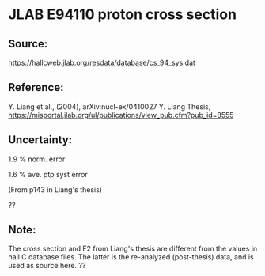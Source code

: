 # JLAB E94110 proton cross section

## Source: 
https://hallcweb.jlab.org/resdata/database/cs_94_sys.dat
## Reference: 
Y. Liang et al., (2004), arXiv:nucl-ex/0410027 
Y. Liang Thesis, https://misportal.jlab.org/ul/publications/view_pub.cfm?pub_id=8555


## Uncertainty:

1.9 % norm. error

1.6 % ave. ptp syst error

(From p143 in Liang's thesis)

??
## Note:
The cross section and F2 from Liang's thesis are different from the values in hall C database files. The latter is the re-analyzed (post-thesis) data, and is used as source here.
??
